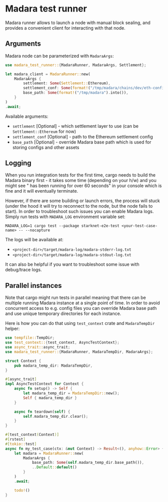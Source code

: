 # Madara test runner

Madara runner allows to launch a node with manual block sealing, and provides a
convenient client for interacting with that node.

## Arguments

Madara node can be parameterized with `MadaraArgs`:

```rust
use madara_test_runner::{MadaraRunner, MadaraArgs, Settlement};

let madara_client = MadaraRunner::new(
    MadaraArgs {
        settlement: Some(Settlement::Ethereum),
        settlement_conf: Some(format!("/tmp/madara/chains/dev/eth-config.json").into())
        base_path: Some(format!("/tmp/madara").into()),
    }
)
.await;
```

Available arguments:

- `settlement` [Optional] - which settlement layer to use (can be
  `Settlement::Ethereum` for now)
- `settlement_conf` [Optional] - path to the Ethereum settlement config
- `base_path` [Optional] - override Madara base path which is used for storing
  configs and other assets

## Logging

When you run integration tests for the first time, cargo needs to build the
Madara binary first - it takes some time (depending on your h/w) and you might
see "<your-test-case-name> has been running for over 60 seconds" in your console
which is fine and it will eventually terminate.

However, if there are some building or launch errors, the process will stuck
(under the hood it will try to reconnect to the node, but the node fails to
start). In order to troubleshoot such issues you can enable Madara logs. Simply
run tests with `MADARA_LOG` environment variable set:

```shell
MADARA_LOG=1 cargo test --package starknet-e2e-test <your-test-case-name> -- --nocapture
```

The logs will be available at:

- `<project-dir>/target/madara-log/madara-stderr-log.txt`
- `<project-dir>/target/madara-log/madara-stdout-log.txt`

It can also be helpful if you want to troubleshoot some issue with debug/trace
logs.

## Parallel instances

Note that cargo might run tests in parallel meaning that there can be multiple
running Madara instance at a single point of time. In order to avoid concurrent
access to e.g. config files you can override Madara base path and use unique
temporary directories for each instance.

Here is how you can do that using `test_context` crate and `MadaraTempDir`
helper:

```rust
use tempfile::TempDir;
use test_context::{test_context, AsyncTestContext};
use async_trait::async_trait;
use madara_test_runner::{MadaraRunner, MadaraTempDir, MadaraArgs};

struct Context {
    pub madara_temp_dir: MadaraTempDir,
}

#[async_trait]
impl AsyncTestContext for Context {
    async fn setup() -> Self {
        let madara_temp_dir = MadaraTempDir::new();
        Self { madara_temp_dir }
    }

    async fn teardown(self) {
        self.madara_temp_dir.clear();
    }
}

#[test_context(Context)]
#[rstest]
#[tokio::test]
async fn my_test_case(ctx: &mut Context) -> Result<(), anyhow::Error> {
    let madara = MadaraRunner::new(
        MadaraArgs {
            base_path: Some(self.madara_temp_dir.base_path()),
            ..Default::default()
        }
    )
    .await;

    todo!()
}
```
